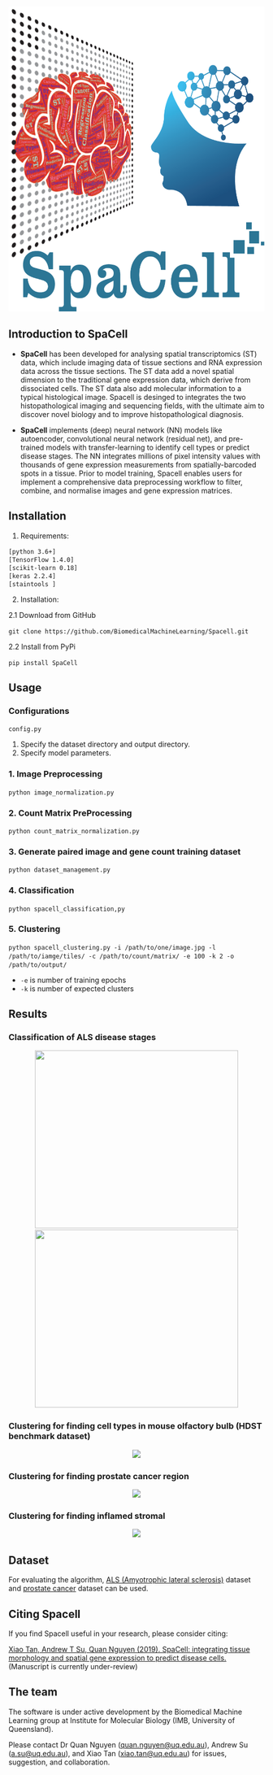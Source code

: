 <p align="center">
<img width="1000" height="600" src=https://github.com/BiomedicalMachineLearning/Spacell/blob/master/figure/logo.png>

## Introduction to SpaCell

* **SpaCell** has been developed for analysing spatial transcriptomics (ST) data, which include imaging data of tissue sections and RNA expression data across the tissue sections. The ST data add a novel spatial dimension to the traditional gene expression data, which derive from dissociated cells. The ST data also add molecular information to a typical histological image. Spacell is desinged to integrates the two histopathological imaging and sequencing fields, with the ultimate aim to discover novel biology and to improve histopathological diagnosis.  

* **SpaCell** implements (deep) neural network (NN) models like autoencoder, convolutional neural network (residual net), and pre-trained models with transfer-learning to identify cell types or predict disease stages. The NN integrates millions of pixel intensity values with thousands of gene expression measurements from spatially-barcoded spots in a tissue. Prior to model training, Spacell enables users for implement a comprehensive data preprocessing workflow to filter, combine, and normalise images and gene expression matrices. 

## Installation

1. Requirements:  

```
[python 3.6+]
[TensorFlow 1.4.0]
[scikit-learn 0.18]
[keras 2.2.4]
[staintools ]
```
2. Installation:    

2.1 Download from GitHub   

```git clone https://github.com/BiomedicalMachineLearning/Spacell.git```

2.2 Install from PyPi  

```pip install SpaCell```

## Usage

### Configurations

```config.py```

1. Specify the dataset directory and output directory.
2. Specify model parameters.

### 1. Image Preprocessing

```python image_normalization.py```

### 2. Count Matrix PreProcessing

```python count_matrix_normalization.py```

### 3. Generate paired image and gene count training dataset

```python dataset_management.py```

### 4. Classification

```python spacell_classification,py```

### 5. Clustering

```python spacell_clustering.py -i /path/to/one/image.jpg -l /path/to/iamge/tiles/ -c /path/to/count/matrix/ -e 100 -k 2 -o /path/to/output/```

*  `-e` is number of training epochs
*  `-k` is number of expected clusters

## Results

### Classification of ALS disease stages
<p align="center">
<img width="400" height="350" src=https://github.com/BiomedicalMachineLearning/Spacell/blob/master/figure/age_roc_combine.png> 
<img width="400" height="350" src=https://github.com/BiomedicalMachineLearning/Spacell/blob/master/figure/age_confusion_matrix_combine.png> 

### Clustering for finding cell types in mouse olfactory bulb (HDST benchmark dataset)

<p align="center">
<img src=https://github.com/BiomedicalMachineLearning/Spacell/blob/master/figure/clustering_3.png> 
 
 
### Clustering for finding prostate cancer region

<p align="center">
<img src=https://github.com/BiomedicalMachineLearning/Spacell/blob/master/figure/clustering_1.png> 

### Clustering for finding inflamed stromal 
 
<p align="center">
<img src=https://github.com/BiomedicalMachineLearning/Spacell/blob/master/figure/clustering_2.png> 

 
## Dataset 
For evaluating the algorithm, <a href="https://als-st.nygenome.org">ALS (Amyotrophic lateral sclerosis)</a> dataset and <a href="https://doi.org/10.1038/s41467-018-04724-5">prostate cancer</a> dataset can be used.

## Citing Spacell 
If you find Spacell useful in your research, please consider citing:

<a href=" ">Xiao Tan, Andrew T Su, Quan Nguyen (2019). SpaCell: integrating tissue morphology and spatial gene expression to predict disease cells.</a> (Manuscript is currently under-review)

## The team
The software is under active development by the Biomedical Machine Learning group at Institute for Molecular Biology (IMB, University of Queensland).   

Please contact Dr Quan Nguyen (quan.nguyen@uq.edu.au), Andrew Su (a.su@uq.edu.au), and Xiao Tan (xiao.tan@uq.edu.au) for issues, suggestion, and collaboration.
 
